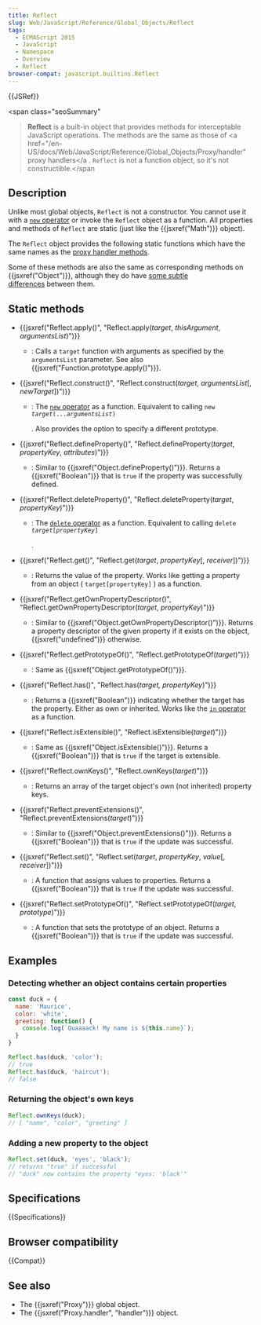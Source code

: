 ```yaml
---
title: Reflect
slug: Web/JavaScript/Reference/Global_Objects/Reflect
tags:
  - ECMAScript 2015
  - JavaScript
  - Namespace
  - Overview
  - Reflect
browser-compat: javascript.builtins.Reflect
---
```

{{JSRef}}

<span class="seoSummary"

> <strong>Reflect</strong> is a built-in object that provides methods for
> interceptable JavaScript operations. The methods are the same as those of <a
> href="/en-US/docs/Web/JavaScript/Reference/Global_Objects/Proxy/handler" proxy
> handlers</a . <code>Reflect</code> is not a function object, so it's not
> constructible.</span

## Description

Unlike most global objects, `Reflect` is not a constructor. You cannot use it
with a [`new` operator](/en-US/docs/Web/JavaScript/Reference/Operators/new) or
invoke the `Reflect` object as a function. All properties and methods of
`Reflect` are static (just like the {{jsxref("Math")}} object).

The `Reflect` object provides the following static functions which have the same
names as the
[proxy handler methods](/en-US/docs/Web/JavaScript/Reference/Global_Objects/Proxy/handler).

Some of these methods are also the same as corresponding methods on
{{jsxref("Object")}}, although they do
have [some subtle differences](/en-US/docs/Web/JavaScript/Reference/Global_Objects/Reflect/Comparing_Reflect_and_Object_methods) between
them.

## Static methods

- {{jsxref("Reflect.apply()", "Reflect.apply(<var>target</var>, <var>thisArgument</var>, <var>argumentsList</var>)")}}
  - : Calls a `target` function with arguments as specified by the
    `argumentsList` parameter. See also
    {{jsxref("Function.prototype.apply()")}}.
- {{jsxref("Reflect.construct()", "Reflect.construct(<var>target</var>, <var>argumentsList</var>[, <var>newTarget</var>])")}}

  - : The [`new` operator](/en-US/docs/Web/JavaScript/Reference/Operators/new)
    as a function. Equivalent to calling <code>new
    <var>target</var>(...<var>argumentsList</var>)</code>

    . Also provides the option to specify a different prototype.

- {{jsxref("Reflect.defineProperty()", "Reflect.defineProperty(<var>target</var>, <var>propertyKey</var>, <var>attributes</var>)")}}
  - : Similar to {{jsxref("Object.defineProperty()")}}. Returns a
    {{jsxref("Boolean")}} that is `true` if the property was successfully
    defined.
- {{jsxref("Reflect.deleteProperty()", "Reflect.deleteProperty(<var>target</var>, <var>propertyKey</var>)")}}

  - : The
    [`delete` operator](/en-US/docs/Web/JavaScript/Reference/Operators/delete)
    as a function. Equivalent to calling <code>delete
    <var>target</var>[<var>propertyKey</var>]</code>

    .

- {{jsxref("Reflect.get()", "Reflect.get(<var>target</var>, <var>propertyKey</var>[, <var>receiver</var>])")}}
  - : Returns the value of the property. Works like getting a property from an
    object ( `target[propertyKey]` ) as a function.
- {{jsxref("Reflect.getOwnPropertyDescriptor()", "Reflect.getOwnPropertyDescriptor(<var>target</var>, <var>propertyKey</var>)")}}
  - : Similar to
    {{jsxref("Object.getOwnPropertyDescriptor()")}}. Returns a
    property descriptor of the given property if it exists on the object, 
    {{jsxref("undefined")}} otherwise.
- {{jsxref("Reflect.getPrototypeOf()", "Reflect.getPrototypeOf(<var>target</var>)")}}
  - : Same as {{jsxref("Object.getPrototypeOf()")}}.
- {{jsxref("Reflect.has()", "Reflect.has(<var>target, propertyKey</var>)")}}
  - : Returns a {{jsxref("Boolean")}} indicating whether the target has
    the property. Either as own or inherited. Works like the
    [`in` operator](/en-US/docs/Web/JavaScript/Reference/Operators/in) as a
    function.
- {{jsxref("Reflect.isExtensible()", "Reflect.isExtensible(<var>target</var>)")}}
  - : Same as {{jsxref("Object.isExtensible()")}}. Returns a
    {{jsxref("Boolean")}} that is `true` if the target is extensible.
- {{jsxref("Reflect.ownKeys()", "Reflect.ownKeys(<var>target</var>)")}}
  - : Returns an array of the target object's own (not inherited) property keys.
- {{jsxref("Reflect.preventExtensions()", "Reflect.preventExtensions(<var>target</var>)")}}
  - : Similar to {{jsxref("Object.preventExtensions()")}}. Returns a
    {{jsxref("Boolean")}} that is `true` if the update was successful.
- {{jsxref("Reflect.set()", "Reflect.set(<var>target</var>, <var>propertyKey</var>, <var>value</var>[, <var>receiver</var>])")}}
  - : A function that assigns values to properties. Returns a
    {{jsxref("Boolean")}} that is `true` if the update was successful.
- {{jsxref("Reflect.setPrototypeOf()", "Reflect.setPrototypeOf(<var>target</var>, <var>prototype</var>)")}}
  - : A function that sets the prototype of an object. Returns a
    {{jsxref("Boolean")}} that is `true` if the update was successful.

## Examples

### Detecting whether an object contains certain properties

```js
const duck = {
  name: 'Maurice',
  color: 'white',
  greeting: function() {
    console.log(`Quaaaack! My name is ${this.name}`);
  }
}

Reflect.has(duck, 'color');
// true
Reflect.has(duck, 'haircut');
// false
```

### Returning the object's own keys

```js
Reflect.ownKeys(duck);
// [ "name", "color", "greeting" ]
```

### Adding a new property to the object

```js
Reflect.set(duck, 'eyes', 'black');
// returns "true" if successful
// "duck" now contains the property "eyes: 'black'"
```

## Specifications

{{Specifications}}

## Browser compatibility

{{Compat}}

## See also

- The {{jsxref("Proxy")}} global object.
- The {{jsxref("Proxy.handler", "handler")}} object.
